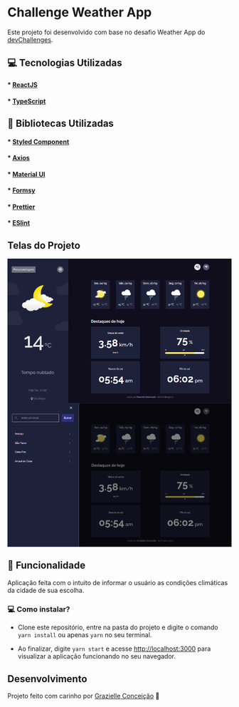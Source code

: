 # Challenge Weather App

Este projeto foi desenvolvido com base no desafio Weather App do [devChallenges](https://devchallenges.io/challenges/mM1UIenRhK808W8qmLWv).

## :computer: Tecnologias Utilizadas
#### * [ReactJS](https://reactjs.org/)
#### * [TypeScript](https://www.typescriptlang.org/)

## :closed_book: Bibliotecas Utilizadas
#### * [Styled Component](https://styled-components.com/)
#### * [Axios](https://github.com/axios/axios)
#### * [Material UI](https://mui.com/pt/)
#### * [Formsy](https://github.com/christianalfoni/formsy-react)
#### * [Prettier](https://prettier.io/)
#### * [ESlint](https://eslint.org/)

## Telas do Projeto
<div style="display: flex; flex-direction: row; flex-wrap: wrap">
    <img src="./images/dashboard.png" />
    <img src="./images/drawer.png" />
</div>

## :rocket: Funcionalidade
Aplicação feita com o intuito de informar o usuário as condições climáticas da cidade de sua escolha.

### :computer: Como instalar?
* Clone este repositório, entre na pasta do projeto e digite o comando ``yarn install`` ou apenas ``yarn`` no seu terminal. 

* Ao finalizar, digite ``yarn start`` e acesse [http://localhost:3000](http://localhost:3000) para visualizar a aplicação funcionando no seu navegador.

## Desenvolvimento
Projeto feito com carinho por [Grazielle Conceição](https://www.linkedin.com/in/grazielle-concei%C3%A7%C3%A3o-680b29161/) 🚀